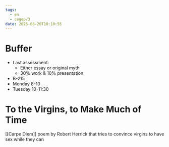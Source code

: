 ```yaml
---
tags:
  - en
  - cegep/3
date: 2025-08-20T10:10:55
---
```


# Buffer

- Last assessment:
	- Either essay or original myth
	- 30% work & 10% presentation
- B-215
- Monday 8-10
- Tuesday 10-11:30

# To the Virgins, to Make Much of Time

[[Carpe Diem]] poem by Robert Herrick that tries to convince virgins to have sex while they can